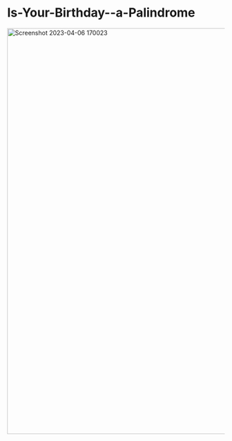 # Is-Your-Birthday--a-Palindrome

<img width="938" alt="Screenshot 2023-04-06 170023" src="https://user-images.githubusercontent.com/65957472/230364424-ed918db5-7a5c-4b57-9114-d649d9e7fa7b.png">

